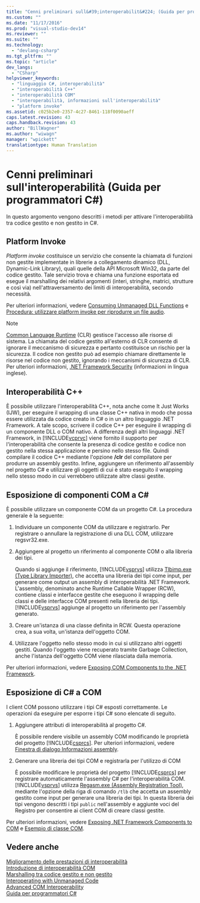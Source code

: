 ```yaml
---
title: "Cenni preliminari sull&#39;interoperabilit&#224; (Guida per programmatori C#) | Microsoft Docs"
ms.custom: ""
ms.date: "11/17/2016"
ms.prod: "visual-studio-dev14"
ms.reviewer: ""
ms.suite: ""
ms.technology: 
  - "devlang-csharp"
ms.tgt_pltfrm: ""
ms.topic: "article"
dev_langs: 
  - "CSharp"
helpviewer_keywords: 
  - "linguaggio C#, interoperabilità"
  - "interoperabilità C++"
  - "interoperabilità COM"
  - "interoperabilità, informazioni sull'interoperabilità"
  - "platform invoke"
ms.assetid: c025b2e0-2357-4c27-8461-118f0090aeff
caps.latest.revision: 43
caps.handback.revision: 43
author: "BillWagner"
ms.author: "wiwagn"
manager: "wpickett"
translationtype: Human Translation
---
```

# Cenni preliminari sull&#39;interoperabilit&#224; (Guida per programmatori C#)
In questo argomento vengono descritti i metodi per attivare l'interoperabilità tra codice gestito e non gestito in C\#.  
  
## Platform Invoke  
 *Platform invoke* costituisce un servizio che consente la chiamata di funzioni non gestite implementate in librerie a collegamento dinamico \(DLL, Dynamic\-Link Library\), quali quelle della API Microsoft Win32, da parte del codice gestito.  Tale servizio trova e chiama una funzione esportata ed esegue il marshalling dei relativi argomenti \(interi, stringhe, matrici, strutture e così via\) nell'attraversamento dei limiti di interoperabilità, secondo necessità.  
  
 Per ulteriori informazioni, vedere [Consuming Unmanaged DLL Functions](../Topic/Consuming%20Unmanaged%20DLL%20Functions.md) e [Procedura: utilizzare platform invoke per riprodurre un file audio](../../../csharp/programming-guide/interop/how-to-use-platform-invoke-to-play-a-wave-file.md).  
  
> [!NOTE]
>  [Common Language Runtime](../Topic/Common%20Language%20Runtime%20\(CLR\).md) \(CLR\) gestisce l'accesso alle risorse di sistema.  La chiamata del codice gestito all'esterno di CLR consente di ignorare il meccanismo di sicurezza e pertanto costituisce un rischio per la sicurezza.  Il codice non gestito può ad esempio chiamare direttamente le risorse nel codice non gestito, ignorando i meccanismi di sicurezza di CLR.  Per ulteriori informazioni, [.NET Framework Security](http://go.microsoft.com/fwlink/?LinkId=37122) \(informazioni in lingua inglese\).  
  
## Interoperabilità C\+\+  
 È possibile utilizzare l'interoperabilità C\+\+, nota anche come It Just Works \(IJW\), per eseguire il wrapping di una classe C\+\+ nativa in modo che possa essere utilizzata da codice creato in C\# o in un altro linguaggio .NET Framework.  A tale scopo, scrivere il codice C\+\+ per eseguire il wrapping di un componente DLL o COM nativo.  A differenza degli altri linguaggi .NET Framework, in [!INCLUDE[vcprvc](../../../csharp/programming-guide/interop/includes/vcprvc_md.md)] viene fornito il supporto per l'interoperabilità che consente la presenza di codice gestito e codice non gestito nella stessa applicazione e persino nello stesso file.  Quindi compilare il codice C\+\+ mediante l'opzione **\/clr** del compilatore per produrre un assembly gestito.  Infine, aggiungere un riferimento all'assembly nel progetto C\# e utilizzare gli oggetti di cui è stato eseguito il wrapping nello stesso modo in cui verrebbero utilizzate altre classi gestite.  
  
## Esposizione di componenti COM a C\#  
 È possibile utilizzare un componente COM da un progetto C\#.  La procedura generale è la seguente:  
  
1.  Individuare un componente COM da utilizzare e registrarlo.  Per registrare o annullare la registrazione di una DLL COM, utilizzare regsvr32.exe.  
  
2.  Aggiungere al progetto un riferimento al componente COM o alla libreria dei tipi.  
  
     Quando si aggiunge il riferimento, [!INCLUDE[vsprvs](../../../csharp/includes/vsprvs_md.md)] utilizza [Tlbimp.exe \(Type Library Importer\)](../Topic/Tlbimp.exe%20\(Type%20Library%20Importer\).md), che accetta una libreria dei tipi come input, per generare come output un assembly di interoperabilità .NET Framework.  L'assembly, denominato anche Runtime Callable Wrapper \(RCW\), contiene classi e interfacce gestite che eseguono il wrapping delle classi e delle interfacce COM presenti nella libreria dei tipi.   [!INCLUDE[vsprvs](../../../csharp/includes/vsprvs_md.md)] aggiunge al progetto un riferimento per l'assembly generato.  
  
3.  Creare un'istanza di una classe definita in RCW.  Questa operazione crea, a sua volta, un'istanza dell'oggetto COM.  
  
4.  Utilizzare l'oggetto nello stesso modo in cui si utilizzano altri oggetti gestiti.  Quando l'oggetto viene recuperato tramite Garbage Collection, anche l'istanza dell'oggetto COM viene rilasciata dalla memoria.  
  
 Per ulteriori informazioni, vedere [Exposing COM Components to the .NET Framework](../Topic/Exposing%20COM%20Components%20to%20the%20.NET%20Framework.md).  
  
## Esposizione di C\# a COM  
 I client COM possono utilizzare i tipi C\# esposti correttamente.  Le operazioni da eseguire per esporre i tipi C\# sono elencate di seguito.  
  
1.  Aggiungere attributi di interoperabilità al progetto C\#.  
  
     È possibile rendere visibile un assembly COM modificando le proprietà del progetto [!INCLUDE[csprcs](../../../csharp/includes/csprcs_md.md)].  Per ulteriori informazioni, vedere [Finestra di dialogo Informazioni assembly](/visual-studio/ide/reference/assembly-information-dialog-box).  
  
2.  Generare una libreria dei tipi COM e registrarla per l'utilizzo di COM  
  
     È possibile modificare le proprietà del progetto [!INCLUDE[csprcs](../../../csharp/includes/csprcs_md.md)] per registrare automaticamente l'assembly C\# per l'interoperabilità COM.  [!INCLUDE[vsprvs](../../../csharp/includes/vsprvs_md.md)] utilizza [Regasm.exe \(Assembly Registration Tool\)](../Topic/Regasm.exe%20\(Assembly%20Registration%20Tool\).md), mediante l'opzione della riga di comando `/tlb` che accetta un assembly gestito come input per generare una libreria dei tipi.  In questa libreria dei tipi vengono descritti i tipi `public` nell'assembly e aggiunte voci del Registro per consentire ai client COM di creare classi gestite.  
  
 Per ulteriori informazioni, vedere [Exposing .NET Framework Components to COM](../Topic/Exposing%20.NET%20Framework%20Components%20to%20COM.md) e [Esempio di classe COM](../../../csharp/programming-guide/interop/example-com-class.md).  
  
## Vedere anche  
 [Miglioramento delle prestazioni di interoperabilità](http://go.microsoft.com/fwlink/?LinkId=99564)   
 [Introduzione di interoperabilità COM](http://go.microsoft.com/fwlink/?LinkId=112406)   
 [Marshalling tra codice gestito e non gestito](http://go.microsoft.com/fwlink/?LinkId=112398)   
 [Interoperating with Unmanaged Code](../Topic/Interoperating%20with%20Unmanaged%20Code.md)   
 [Advanced COM Interoperability](http://msdn.microsoft.com/it-it/3ada36e5-2390-4d70-b490-6ad8de92f2fb)   
 [Guida per programmatori C\#](../../../csharp/programming-guide/index.md)